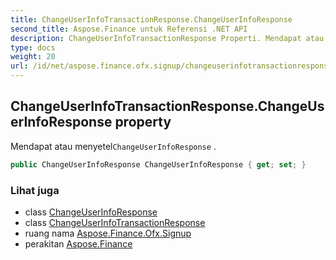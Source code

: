 ```yaml
---
title: ChangeUserInfoTransactionResponse.ChangeUserInfoResponse
second_title: Aspose.Finance untuk Referensi .NET API
description: ChangeUserInfoTransactionResponse Properti. Mendapat atau menyetelChangeUserInfoResponse .
type: docs
weight: 20
url: /id/net/aspose.finance.ofx.signup/changeuserinfotransactionresponse/changeuserinforesponse/
---
```

## ChangeUserInfoTransactionResponse.ChangeUserInfoResponse property

Mendapat atau menyetel`ChangeUserInfoResponse` .

```csharp
public ChangeUserInfoResponse ChangeUserInfoResponse { get; set; }
```

### Lihat juga

* class [ChangeUserInfoResponse](../../changeuserinforesponse/)
* class [ChangeUserInfoTransactionResponse](../)
* ruang nama [Aspose.Finance.Ofx.Signup](../../changeuserinfotransactionresponse/)
* perakitan [Aspose.Finance](../../../)


